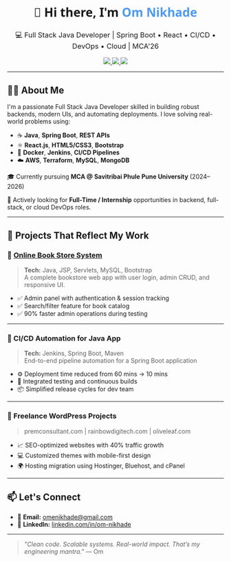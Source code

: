 <h1 align="center" style="font-family: 'Segoe UI', Tahoma, Geneva, Verdana, sans-serif;">
  👋 Hi there, I'm <span style="color:#4e9af1;">Om Nikhade</span>
</h1>

<h3 align="center" style="font-weight: normal;">
  💻 Full Stack Java Developer | Spring Boot • React • CI/CD • DevOps • Cloud | MCA'26
</h3>

<p align="center">
  <a href="https://www.linkedin.com/in/om-nikhade/" target="_blank">
    <img src="https://img.shields.io/badge/LinkedIn-blue?style=flat-square&logo=linkedin" />
  </a>
  <a href="mailto:omenikhade@gmail.com">
    <img src="https://img.shields.io/badge/Gmail-red?style=flat-square&logo=gmail&logoColor=white" />
  </a>
  <a href="https://github.com/Om-Nikhade">
    <img src="https://img.shields.io/badge/GitHub-000?style=flat-square&logo=github&logoColor=white" />
  </a>
</p>

---

## 🧑‍💻 About Me

I'm a passionate Full Stack Java Developer skilled in building robust backends, modern UIs, and automating deployments. I love solving real-world problems using:

- ☕ **Java**, **Spring Boot**, **REST APIs**
- ⚛️ **React.js**, **HTML5/CSS3**, **Bootstrap**
- 🐳 **Docker**, **Jenkins**, **CI/CD Pipelines**
- ☁️ **AWS**, **Terraform**, **MySQL**, **MongoDB**

🎓 Currently pursuing **MCA @ Savitribai Phule Pune University** (2024–2026)

💼 Actively looking for **Full-Time / Internship** opportunities in backend, full-stack, or cloud DevOps roles.

---

## 🚀 Projects That Reflect My Work

### 🔹 [Online Book Store System](https://github.com/Om-devops)
> **Tech:** Java, JSP, Servlets, MySQL, Bootstrap  
A complete bookstore web app with user login, admin CRUD, and responsive UI.

- ✅ Admin panel with authentication & session tracking  
- ✅ Search/filter feature for book catalog  
- ✅ 90% faster admin operations during testing

---

### 🔹 CI/CD Automation for Java App
> **Tech:** Jenkins, Spring Boot, Maven  
End-to-end pipeline automation for a Spring Boot application

- ⚙️ Deployment time reduced from 60 mins → 10 mins  
- 🧪 Integrated testing and continuous builds  
- 📦 Simplified release cycles for dev team

---

### 🔹 Freelance WordPress Projects
> premconsultant.com | rainbowdigitech.com | oliveleaf.com

- 📈 SEO-optimized websites with 40% traffic growth  
- 💻 Customized themes with mobile-first design  
- 🌍 Hosting migration using Hostinger, Bluehost, and cPanel

---

## 📫 Let's Connect

- 📧 **Email:** omenikhade@gmail.com  
- 💼 **LinkedIn:** [linkedin.com/in/om-nikhade](https://linkedin.com/in/om-nikhade)  

---

> *"Clean code. Scalable systems. Real-world impact. That’s my engineering mantra."* — Om
